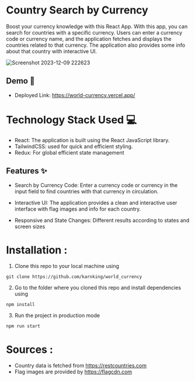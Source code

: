# Country Search by Currency

Boost your currency knowledge with this React App.
With this app, you can search for countries with a specific currency. Users can enter a currency code or currency name, and the application fetches and displays the countries related to that currency. The application also provides some info about that country with interactive UI.

![Screenshot 2023-12-09 222623](https://github.com/karnking/world_currency/assets/68837552/05737de2-4865-497e-b03a-2ed118601232)

## Demo :movie_camera:

- Deployed Link: https://world-currency.vercel.app/

# Technology Stack Used 💻

- React: The application is built using the React JavaScript library.
- TailwindCSS: used for quick and efficient styling.
- Redux: For global efficient state management

## Features :sparkles:

- Search by Currency Code: Enter a currency code or currency in the input field to find countries with that currency in circulation.

- Interactive UI: The application provides a clean and interactive user interface with flag images and info for each country.

- Responsive and State Changes: Different results according to states and screen sizes 

# Installation :

1. Clone this repo to your local machine using

```
git clone https://github.com/karnking/world_currency
```

2. Go to the folder where you cloned this repo and install dependencies using

```
npm install
```

3. Run the project in production mode

```
npm run start
```

# Sources :

- Country data is fetched from https://restcountries.com
- Flag images are provided by https://flagcdn.com
